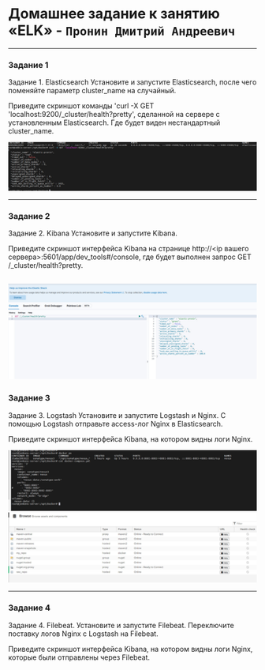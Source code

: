 # Домашнее задание к занятию «ELK» - `Пронин Дмитрий Андреевич`

---

### Задание 1
Задание 1. Elasticsearch
Установите и запустите Elasticsearch, после чего поменяйте параметр cluster_name на случайный.

Приведите скриншот команды 'curl -X GET 'localhost:9200/_cluster/health?pretty', сделанной на сервере с установленным Elasticsearch. Где будет виден нестандартный cluster_name.


![скрин](https://github.com/dmitriypronin48/fork-cicd/blob/main/img/z1-1.jpg)


---

### Задание 2

Задание 2. Kibana
Установите и запустите Kibana.

Приведите скриншот интерфейса Kibana на странице http://<ip вашего сервера>:5601/app/dev_tools#/console, где будет выполнен запрос GET /_cluster/health?pretty.

![скрин](https://github.com/dmitriypronin48/fork-cicd/blob/main/img/z2-1.jpg)
---

### Задание 3
Задание 3. Logstash
Установите и запустите Logstash и Nginx. С помощью Logstash отправьте access-лог Nginx в Elasticsearch.

Приведите скриншот интерфейса Kibana, на котором видны логи Nginx.

![скрин](https://github.com/dmitriypronin48/fork-cicd/blob/main/img/z3-1.jpg)
![скрин](https://github.com/dmitriypronin48/fork-cicd/blob/main/img/z3-2.jpg)

---

### Задание 4
Задание 4. Filebeat.
Установите и запустите Filebeat. Переключите поставку логов Nginx с Logstash на Filebeat.

Приведите скриншот интерфейса Kibana, на котором видны логи Nginx, которые были отправлены через Filebeat.





